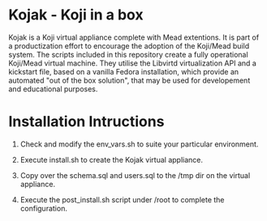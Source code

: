 Kojak - Koji in a box
=====================

Kojak is a Koji virtual appliance complete with Mead extentions.  It is part of a productization effort to encourage the
adoption of the Koji/Mead build system.  The scripts included in this repository create a fully operational Koji/Mead
virtual machine.  They utilise the Libvirtd virtualization API and a kickstart file, based on a vanilla 
Fedora installation, which provide an automated "out of the box solution", that may be used for developement and 
educational purposes.

Installation Intructions
========================

1.  Check and modify the env_vars.sh to suite your particular environment.

2.  Execute install.sh to create the Kojak virtual appliance.

3.  Copy over the schema.sql and users.sql to the /tmp dir on the virtual appliance.

4.  Execute the post_install.sh script under /root to complete the configuration.
